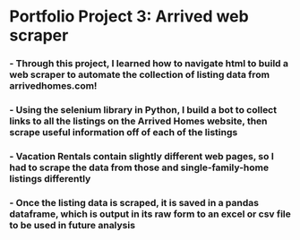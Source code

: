 # Portfolio Project 3: Arrived web scraper

### - Through this project, I learned how to navigate html to build a web scraper to automate the collection of listing data from arrivedhomes.com!
### - Using the selenium library in Python, I build a bot to collect links to all the listings on the Arrived Homes website, then scrape useful information off of each of the listings
### - Vacation Rentals contain slightly different web pages, so I had to scrape the data from those and single-family-home listings differently
### - Once the listing data is scraped, it is saved in a pandas dataframe, which is output in its raw form to an excel or csv file to be used in future analysis
